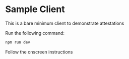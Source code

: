 # Sample Client

This is a bare minimum client to demonstrate attestations

Run the following command:

```sh
npm run dev
```
Follow the onscreen instructions